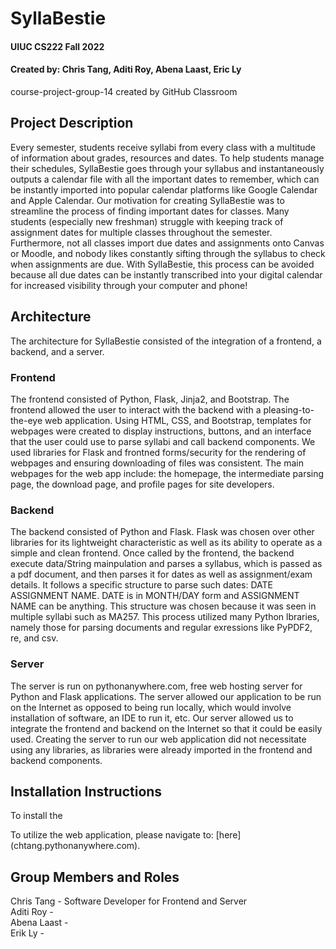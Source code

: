 # SyllaBestie
#### UIUC CS222 Fall 2022
#### Created by: Chris Tang, Aditi Roy, Abena Laast, Eric Ly
course-project-group-14 created by GitHub Classroom

## Project Description
Every semester, students receive syllabi from every class with a multitude of information about grades, resources and dates. To help students manage their schedules, SyllaBestie goes through your syllabus and instantaneously outputs a calendar file with all the important dates to remember, which can be instantly imported into popular calendar platforms like Google Calendar and Apple Calendar.  Our motivation for creating SyllaBestie was to streamline the process of finding important dates for classes.  Many students (especially new freshman) struggle with keeping track of assignment dates for multiple classes throughout the semester.  Furthermore, not all classes import due dates and assignments onto Canvas or Moodle, and nobody likes constantly sifting through the syllabus to check when assignments are due.  With SyllaBestie, this process can be avoided because all due dates can be instantly transcribed into your digital calendar for increased visibility through your computer and phone!

## Architecture
The architecture for SyllaBestie consisted of the integration of a frontend, a backend, and a server.

### Frontend
The frontend consisted of Python, Flask, Jinja2, and Bootstrap.  The frontend allowed the user to interact with the backend with a pleasing-to-the-eye web application.  Using HTML, CSS, and Bootstrap, templates for webpages were created to display instructions, buttons, and an interface that the user could use to parse syllabi and call backend components.  We used libraries for Flask and frontned forms/security for the rendering of webpages and ensuring downloading of files was consistent.  The main webpages for the web app include: the homepage, the intermediate parsing page, the download page, and profile pages for site developers.  

### Backend
The backend consisted of Python and Flask.  Flask was chosen over other libraries for its lightweight characteristic as well as its ability to operate as a simple and clean frontend.  Once called by the frontend, the backend execute data/String mainpulation and parses a syllabus, which is passed as a pdf document, and then parses it for dates as well as assignment/exam details.  It follows a specific structure to parse such dates: DATE ASSIGNMENT NAME.  DATE is in MONTH/DAY form and ASSIGNMENT NAME can be anything.  This structure was chosen because it was seen in multiple syllabi such as MA257.  This process utilized many Python lbraries, namely those for parsing documents and regular exressions like PyPDF2, re, and csv.  

### Server
The server is run on pythonanywhere.com, free web hosting server for Python and Flask applications.  The server allowed our application to be run on the Internet as opposed to being run locally, which would involve installation of software, an IDE to run it, etc.  Our server allowed us to integrate the frontend and backend on the Internet so that it could be easily used.  Creating the server to run our web application did not necessitate using any libraries, as libraries were already imported in the frontend and backend components.  

## Installation Instructions
To install the 

To utilize the web application, please navigate to: [here] (chtang.pythonanywhere.com).

## Group Members and Roles
Chris Tang - Software Developer for Frontend and Server     
Aditi Roy -     
Abena Laast -     
Erik Ly -     
